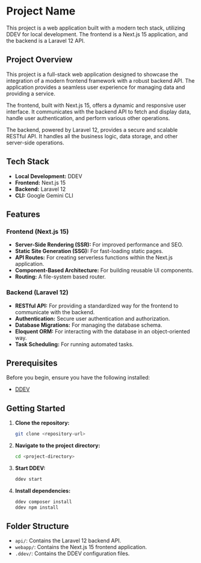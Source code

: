 # Project Name

This project is a web application built with a modern tech stack, utilizing DDEV for local development. The frontend is a Next.js 15 application, and the backend is a Laravel 12 API.

## Project Overview

This project is a full-stack web application designed to showcase the integration of a modern frontend framework with a robust backend API. The application provides a seamless user experience for managing data and providing a service.

The frontend, built with Next.js 15, offers a dynamic and responsive user interface. It communicates with the backend API to fetch and display data, handle user authentication, and perform various other operations.

The backend, powered by Laravel 12, provides a secure and scalable RESTful API. It handles all the business logic, data storage, and other server-side operations.

## Tech Stack

*   **Local Development:** DDEV
*   **Frontend:** Next.js 15
*   **Backend:** Laravel 12
*   **CLI:** Google Gemini CLI

## Features

### Frontend (Next.js 15)

*   **Server-Side Rendering (SSR):** For improved performance and SEO.
*   **Static Site Generation (SSG):** For fast-loading static pages.
*   **API Routes:** For creating serverless functions within the Next.js application.
*   **Component-Based Architecture:** For building reusable UI components.
*   **Routing:** A file-system based router.

### Backend (Laravel 12)

*   **RESTful API:** For providing a standardized way for the frontend to communicate with the backend.
*   **Authentication:** Secure user authentication and authorization.
*   **Database Migrations:** For managing the database schema.
*   **Eloquent ORM:** For interacting with the database in an object-oriented way.
*   **Task Scheduling:** For running automated tasks.

## Prerequisites

Before you begin, ensure you have the following installed:

*   [DDEV](https://ddev.readthedocs.io/en/latest/users/install/ddev-installation/)

## Getting Started

1.  **Clone the repository:**
    ```bash
    git clone <repository-url>
    ```
2.  **Navigate to the project directory:**
    ```bash
    cd <project-directory>
    ```
3.  **Start DDEV:**
    ```bash
    ddev start
    ```
4.  **Install dependencies:**
    ```bash
    ddev composer install
    ddev npm install
    ```

## Folder Structure

*   `api/`: Contains the Laravel 12 backend API.
*   `webapp/`: Contains the Next.js 15 frontend application.
*   `.ddev/`: Contains the DDEV configuration files.
